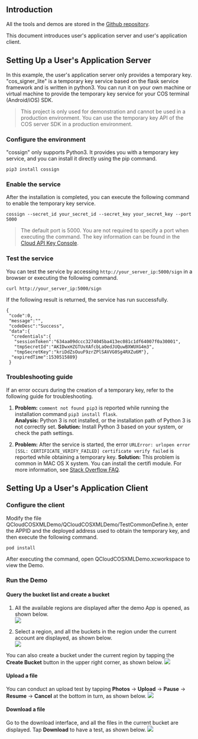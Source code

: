## Introduction

All the tools and demos are stored in the [Github repository](https://github.com/tencentyun/qcloud-sdk-ios-samples/tree/master/OOTB-XML).

This document introduces user's application server and user's application client.

## Setting Up a User's Application Server
In this example, the user's application server only provides a temporary key. "cos\_signer\_lite" is a temporary key service based on the flask service framework and is written in python3. You can run it on your own machine or virtual machine to provide the temporary key service for your COS terminal (Android/iOS) SDK.
>This project is only used for demonstration and cannot be used in a production environment. You can use the temporary key API of the COS server SDK in a production environment.

### Configure the environment

"cossign" only supports Python3. It provides you with a temporary key service, and you can install it directly using the pip command.
```
pip3 install cossign
```

### Enable the service
After the installation is completed, you can execute the following command to enable the temporary key service.
```
cossign --secret_id your_secret_id --secret_key your_secret_key --port 5000
```
>The default port is 5000. You are not required to specify a port when executing the command.
>The key information can be found in the [Cloud API Key Console](https://console.cloud.tencent.com/cam/capi).


### Test the service
You can test the service by accessing `http://your_server_ip:5000/sign` in a browser or executing the following command.
```
curl http://your_server_ip:5000/sign
```    
If the following result is returned, the service has run successfully.
```
{
 "code":0,
 "message":"",
 "codeDesc":"Success",
 "data":{
  "credentials":{
   "sessionToken":"634aa09dccc3274045ba413ec081c1df64007f0a30001",
   "tmpSecretId":"AKIDwxHZGTUvXAfcbLaOedJUQuwBXWUXG4m3",
   "tmpSecretKey":"kriDdZsOuuF9zrZPlSAVVG0Sg4RXZu6M"},
  "expiredTime":1530515889}
 }
```

### Troubleshooting guide
If an error occurs during the creation of a temporary key, refer to the following guide for troubleshooting.
1. **Problem:** `comment not found pip3` is reported while running the installation command `pip3 install flask`.    
**Analysis:** Python 3 is not installed, or the installation path of Python 3 is not correctly set.
**Solution:** Install Python 3 based on your system, or check the path settings.

2. **Problem:** After the service is started, the error `URLError: urlopen error [SSL: CERTIFICATE_VERIFY_FAILED] certificate verify failed` is reported while obtaining a temporary key.
**Solution:** This problem is common in MAC OS X system. You can install the certifi module. For more information, see [Stack Overflow FAQ](https://stackoverflow.com/questions/27835619/urllib-and-ssl-certificate-verify-failed-error/42334357#42334357).

## Setting Up a User's Application Client
### Configure the client
Modify the file QCloudCOSXMLDemo/QCloudCOSXMLDemo/TestCommonDefine.h, enter the APPID and the deployed address used to obtain the temporary key, and then execute the following command.
```
pod install
```
After executing the command, open QCloudCOSXMLDemo.xcworkspace to view the Demo.
### Run the Demo
#### Query the bucket list and create a bucket
1. All the available regions are displayed after the demo App is opened, as shown below.    
![](https://main.qcloudimg.com/raw/c7cdd4171e7ab4314299df399954942c.png)

2. Select a region, and all the buckets in the region under the current account are displayed, as shown below.  
![](https://main.qcloudimg.com/raw/9dae084c02f2e19cc6682588cada1e28.png)

You can also create a bucket under the current region by tapping the **Create Bucket** button in the upper right corner, as shown below. 
![](https://main.qcloudimg.com/raw/fefd8a545c2a0924d3d60722b8d2affb.png)


#### Upload a file
You can conduct an upload test by tapping **Photos** -> **Upload** -> **Pause** -> **Resume** -> **Cancel** at the bottom in turn, as shown below. 
![](https://main.qcloudimg.com/raw/7050892158c428a9c5470eb472680844.png)

#### Download a file
Go to the download interface, and all the files in the current bucket are displayed. Tap **Download** to have a test, as shown below.
![](https://main.qcloudimg.com/raw/25fc6b09c7b6f3da7f1a427ecabb4ecb.png)

